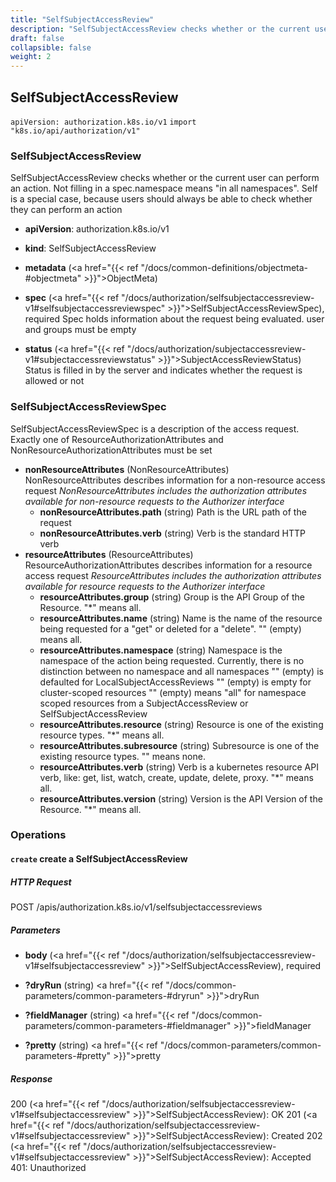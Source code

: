 ```yaml
---
title: "SelfSubjectAccessReview"
description: "SelfSubjectAccessReview checks whether or the current user can perform an action."
draft: false
collapsible: false
weight: 2
---
```

## SelfSubjectAccessReview
`apiVersion: authorization.k8s.io/v1`
`import "k8s.io/api/authorization/v1"`
### SelfSubjectAccessReview
SelfSubjectAccessReview checks whether or the current user can perform an action.  Not filling in a spec.namespace means "in all namespaces".  Self is a special case, because users should always be able to check whether they can perform an action
- **apiVersion**: authorization.k8s.io/v1
  
- **kind**: SelfSubjectAccessReview
  
- **metadata** (<a href="{{< ref "/docs/common-definitions/objectmeta-#objectmeta" >}}">ObjectMeta</a>)
  
- **spec** (<a href="{{< ref "/docs/authorization/selfsubjectaccessreview-v1#selfsubjectaccessreviewspec" >}}">SelfSubjectAccessReviewSpec</a>), required
  Spec holds information about the request being evaluated.  user and groups must be empty
- **status** (<a href="{{< ref "/docs/authorization/subjectaccessreview-v1#subjectaccessreviewstatus" >}}">SubjectAccessReviewStatus</a>)
  Status is filled in by the server and indicates whether the request is allowed or not
### SelfSubjectAccessReviewSpec
SelfSubjectAccessReviewSpec is a description of the access request.  Exactly one of ResourceAuthorizationAttributes and NonResourceAuthorizationAttributes must be set
- **nonResourceAttributes** (NonResourceAttributes)
  NonResourceAttributes describes information for a non-resource access request
*NonResourceAttributes includes the authorization attributes available for non-resource requests to the Authorizer interface*
  - **nonResourceAttributes.path** (string)
    Path is the URL path of the request
  - **nonResourceAttributes.verb** (string)
    Verb is the standard HTTP verb
- **resourceAttributes** (ResourceAttributes)
  ResourceAuthorizationAttributes describes information for a resource access request
*ResourceAttributes includes the authorization attributes available for resource requests to the Authorizer interface*
  - **resourceAttributes.group** (string)
    Group is the API Group of the Resource.  "*" means all.
  - **resourceAttributes.name** (string)
    Name is the name of the resource being requested for a "get" or deleted for a "delete". "" (empty) means all.
  - **resourceAttributes.namespace** (string)
    Namespace is the namespace of the action being requested.  Currently, there is no distinction between no namespace and all namespaces "" (empty) is defaulted for LocalSubjectAccessReviews "" (empty) is empty for cluster-scoped resources "" (empty) means "all" for namespace scoped resources from a SubjectAccessReview or SelfSubjectAccessReview
  - **resourceAttributes.resource** (string)
    Resource is one of the existing resource types.  "*" means all.
  - **resourceAttributes.subresource** (string)
    Subresource is one of the existing resource types.  "" means none.
  - **resourceAttributes.verb** (string)
    Verb is a kubernetes resource API verb, like: get, list, watch, create, update, delete, proxy.  "*" means all.
  - **resourceAttributes.version** (string)
    Version is the API Version of the Resource.  "*" means all.
### Operations
#### `create` create a SelfSubjectAccessReview

##### HTTP Request
POST /apis/authorization.k8s.io/v1/selfsubjectaccessreviews

##### Parameters
  - **body** (<a href="{{< ref "/docs/authorization/selfsubjectaccessreview-v1#selfsubjectaccessreview" >}}">SelfSubjectAccessReview</a>), required
    
  - **?dryRun** (string)
    <a href="{{< ref "/docs/common-parameters/common-parameters-#dryrun" >}}">dryRun</a>
  - **?fieldManager** (string)
    <a href="{{< ref "/docs/common-parameters/common-parameters-#fieldmanager" >}}">fieldManager</a>
  - **?pretty** (string)
    <a href="{{< ref "/docs/common-parameters/common-parameters-#pretty" >}}">pretty</a>

##### Response
200 (<a href="{{< ref "/docs/authorization/selfsubjectaccessreview-v1#selfsubjectaccessreview" >}}">SelfSubjectAccessReview</a>): OK
201 (<a href="{{< ref "/docs/authorization/selfsubjectaccessreview-v1#selfsubjectaccessreview" >}}">SelfSubjectAccessReview</a>): Created
202 (<a href="{{< ref "/docs/authorization/selfsubjectaccessreview-v1#selfsubjectaccessreview" >}}">SelfSubjectAccessReview</a>): Accepted
401: Unauthorized
